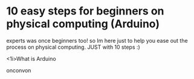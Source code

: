 <h1>10 easy steps for beginners on physical computing (Arduino)</h1>
experts was once beginners too! so Im here just to help you ease out the process on physical computing. JUST with 10 steps :)
<o1>
  <p><1i>What is Arduino</1i></p>
  onconvon
